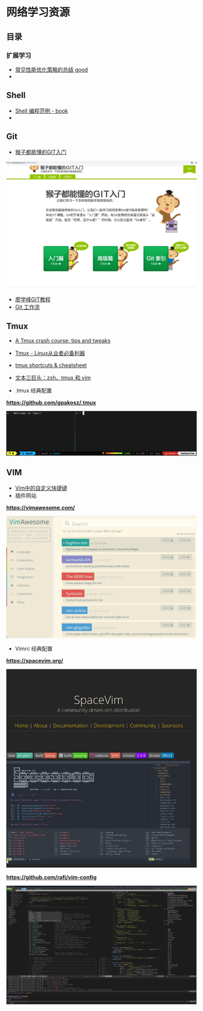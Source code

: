# 网络学习资源

## 目录





### 扩展学习

* [常见性能优化策略的总结 good](https://www.cnblogs.com/softidea/p/8590945.html)
* 

## Shell

* [Shell 编程范例 - book](https://tinylab.gitbooks.io/shellbook/content/)
* 

## Git

* [猴子都能懂的GIT入门](https://backlog.com/git-tutorial/cn/)

![](images/git0.jpg)

* [廖学峰GIT教程](https://www.liaoxuefeng.com/wiki/896043488029600)
* [Git 工作流](https://harttle.land/git-workflow.html)

## Tmux

* [A Tmux crash course: tips and tweaks](http://tangosource.com/blog/a-tmux-crash-course-tips-and-tweaks/)
* [Tmux - Linux从业者必备利器](http://cenalulu.github.io/linux/tmux/)
* [tmux shortcuts & cheatsheet](https://gist.github.com/MohamedAlaa/2961058)
* [文本三巨头：zsh、tmux 和 vim](https://linux.cn/article-5399-1.html)

* .tmux 经典配置

**https://github.com/gpakosz/.tmux**

![](images/tmux_config1.gif)



## VIM 

* [Vim中的自定义快捷键](https://blog.csdn.net/u012291393/article/details/78650512)
* 插件网站

**https://vimawesome.com/**

![](images/vimawsome.jpg)

* Vimrc 经典配置

**https://spacevim.org/**

![](images/spacevim.jpg)

**https://github.com/rafi/vim-config**

![](images/vim-config.png)